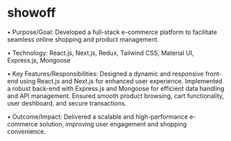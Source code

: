 # showoff

• Purpose/Goal: Developed a full-stack e-commerce platform to facilitate seamless online shopping and product management.

• Technology: React.js, Next.js, Redux, Tailwind CSS, Material UI, Express.js, Mongoose

• Key Features/Responsibilities: Designed a dynamic and responsive front-end using React.js and Next.js for enhanced user experience. Implemented a robust back-end with Express.js and Mongoose for efficient data handling and API management. Ensured smooth product browsing, cart functionality, user deshboard, and secure transactions.

• Outcome/Impact: Delivered a scalable and high-performance e-commerce solution, improving user engagement and shopping convenience.

